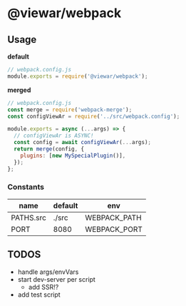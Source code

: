 # @viewar/webpack

## Usage

**default**

```javascript
// webpack.config.js
module.exports = require('@viewar/webpack');
```

**merged**

```javascript
// webpack.config.js
const merge = require('webpack-merge');
const configViewAr = require('../src/webpack.config');

module.exports = async (...args) => {
  // configViewAr is ASYNC!
  const config = await configViewAr(...args);
  return merge(config, {
    plugins: [new MySpecialPlugin()],
  });
};
```

### Constants

| name      | default | env          |
| --------- | ------- | ------------ |
| PATHS.src | ./src   | WEBPACK_PATH |
| PORT      | 8080    | WEBPACK_PORT |

## TODOS

- handle args/envVars
- start dev-server per script
  - add SSR!?
- add test script
